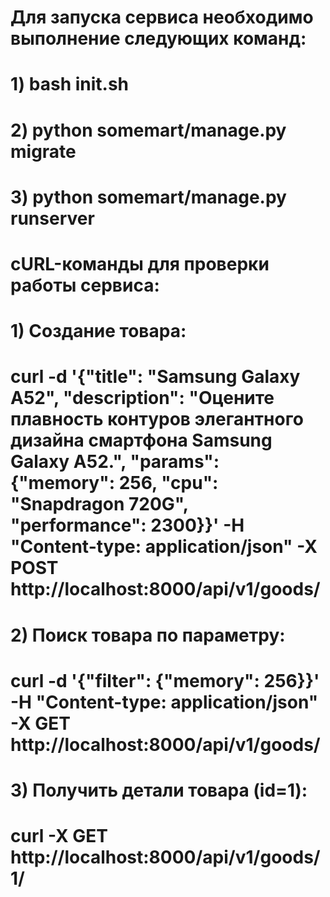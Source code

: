 # Для запуска сервиса необходимо выполнение следующих команд:
# 1) bash init.sh
# 2) python somemart/manage.py migrate
# 3) python somemart/manage.py runserver

# cURL-команды для проверки работы сервиса:
# 1) Создание товара:
# curl -d '{"title": "Samsung Galaxy A52", "description": "Оцените плавность контуров элегантного дизайна смартфона Samsung Galaxy A52.", "params": {"memory": 256, "cpu": "Snapdragon 720G", "performance": 2300}}' -H "Content-type: application/json" -X POST http://localhost:8000/api/v1/goods/
# 2) Поиск товара по параметру:
# curl -d '{"filter": {"memory": 256}}' -H "Content-type: application/json" -X GET http://localhost:8000/api/v1/goods/
# 3) Получить детали товара (id=1):
# curl -X GET http://localhost:8000/api/v1/goods/1/
